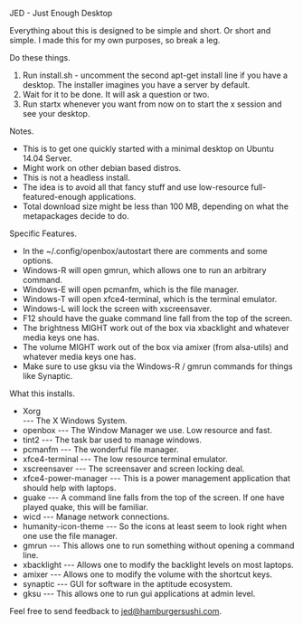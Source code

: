 JED - Just Enough Desktop

Everything about this is designed to be simple and short.  Or short and simple.
I made this for my own purposes, so break a leg.

Do these things.
1.  Run install.sh - uncomment the second apt-get install line if you have a desktop.  The installer imagines you have a server by default.
2.  Wait for it to be done.  It will ask a question or two.
3.  Run startx whenever you want from now on to start the x session and see your desktop.

Notes.

- This is to get one quickly started with a minimal desktop on Ubuntu 14.04 Server.  
- Might work on other debian based distros.  
- This is not a headless install.  
- The idea is to avoid all that fancy stuff and use low-resource full-featured-enough applications.
- Total download size might be less than 100 MB, depending on what the metapackages decide to do.

Specific Features.

 - In the ~/.config/openbox/autostart there are comments and some options.  
 - Windows-R will open gmrun, which allows one to run an arbitrary command.
 - Windows-E will open pcmanfm, which is the file manager.
 - Windows-T will open xfce4-terminal, which is the terminal emulator.
 - Windows-L will lock the screen with xscreensaver.
 - F12 should have the guake command line fall from the top of the screen.
 - The brightness MIGHT work out of the box via xbacklight and whatever media keys one has.
 - The volume MIGHT work out of the box via amixer (from alsa-utils) and whatever media keys one has.
 - Make sure to use gksu via the Windows-R / gmrun commands for things like Synaptic.

What this installs.

 - Xorg  
 --- The X Windows System.
 - openbox 
 --- The Window Manager we use.  Low resource and fast.
 - tint2 
 --- The task bar used to manage windows.
 - pcmanfm 
 --- The wonderful file manager.
 - xfce4-terminal 
 --- The low resource terminal emulator.
 - xscreensaver 
 --- The screensaver and screen locking deal.
 - xfce4-power-manager 
 --- This is a power management application that should help with laptops.
 - guake 
 --- A command line falls from the top of the screen.  If one have played quake, this will be familiar.
 - wicd 
 --- Manage network connections.
 - humanity-icon-theme 
 --- So the icons at least seem to look right when one use the file manager.
 - gmrun 
 --- This allows one to run something without opening a command line.
 - xbacklight 
 --- Allows one to modify the backlight levels on most laptops.
 - amixer 
 --- Allows one to modify the volume with the shortcut keys.
 - synaptic 
 --- GUI for software in the aptitude ecosystem.
 - gksu 
 --- This allows one to run gui applications at admin level.

 Feel free to send feedback to jed@hamburgersushi.com.
